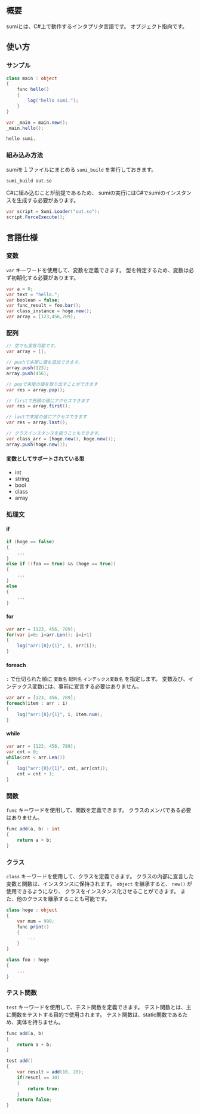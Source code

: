 ## 概要
sumiとは、C#上で動作するインタプリタ言語です。
オブジェクト指向です。

## 使い方

### サンプル
```C#
class main : object
{
    func hello()
    {
        log("hello sumi.");
    }
}

var _main = main.new();
_main.hello();
```
```bash
hello sumi.
```

### 組み込み方法
sumiを１ファイルにまとめる `sumi_build` を実行しておきます。
```bash
sumi_build out.so
```

C#に組み込むことが前提であるため、
sumiの実行にはC#でsumiのインスタンスを生成する必要があります。
```C#
var script = Sumi.Loader("out.so");
script.ForceExecute();
```

## 言語仕様

### 変数
`var` キーワードを使用して、変数を定義できます。
型を特定するため、変数は必ず初期化する必要があります。
```C#
var a = 0;
var text = "hello.";
var boolean = false;
var func_result = foo.bar();
var class_instance = hoge.new();
var array = [123,456,789];
```

### 配列
```C#
// 空でも宣言可能です。
var array = [];

// pushで末尾に値を追加できます。
array.push(123);
array.push(456);

// popで末尾の値を取り出すことができます
var res = array.pop();

// firstで先頭の値にアクセスできます
var res = array.first();

// lastで末尾の値にアクセスできます
var res = array.last();

// クラスインスタンスを扱うこともできます。
var class_arr = [hoge.new(), hoge.new()];
array.push(hoge.new());
```

#### 変数としてサポートされている型
* int
* string
* bool
* class
* array

### 処理文
#### if
```C#
if (hoge == false)
{
    ...
}
else if ((foo == true) && (hoge == true))
{
    ...
}
else
{
    ...
}
```

#### for
```C#
var arr = [123, 456, 789];
for(var i=0; i<arr.Len(); i=i+1)
{
    log("arr:{0}/{1}", i, arr[i]);
}
```

#### foreach
`:` で仕切られた順に `変数名` `配列名` `インデックス変数名` を指定します。
変数及び、インデックス変数には、事前に宣言する必要はありません。
```C#
var arr = [123, 456, 789];
foreach(item : arr : i)
{
    log("arr:{0}/{1}", i, item.num);
}
```

#### while
```C#
var arr = [123, 456, 789];
var cnt = 0;
while(cnt < arr.Len())
{
    log("arr:{0}/{1}", cnt, arr[cnt]);
    cnt = cnt + 1;
}
```

### 関数
`func` キーワードを使用して、関数を定義できます。
クラスのメンバである必要はありません。
```C#
func add(a, b) : int
{
    return a + b;
}
```

### クラス
`class` キーワードを使用して、クラスを定義できます。
クラスの内部に宣言した変数と関数は、インスタンスに保持されます。
`object` を継承すると、 `new()` が使用できるようになり、
クラスをインスタンス化させることができます。
また、他のクラスを継承することも可能です。
```C#
class hoge : object
{
    var num = 999;
    func print()
    {
        ...
    }
}

class foo : hoge
{
    ...
}
```

### テスト関数
`test` キーワードを使用して、テスト関数を定義できます。
テスト関数とは、主に関数をテストする目的で使用されます。
テスト関数は、static関数であるため、実体を持ちません。
```C#
func add(a, b)
{
    return a + b;
}

test add()
{
    var result = add(10, 20);
    if(resutl == 30)
    {
        return true;
    }
    return false;
}
```